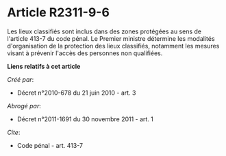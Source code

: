 # Article R2311-9-6

Les lieux classifiés sont inclus dans des zones protégées au sens de l'article 413-7 du code pénal. Le Premier ministre
détermine les modalités d'organisation de la protection des lieux classifiés, notamment les mesures visant à prévenir l'accès
des personnes non qualifiées.

**Liens relatifs à cet article**

_Créé par_:

  - Décret n°2010-678 du 21 juin 2010 - art. 3

_Abrogé par_:

  - Décret n°2011-1691 du 30 novembre 2011 - art. 1

_Cite_:

  - Code pénal - art. 413-7
